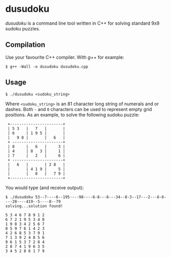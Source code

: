 dusudoku
========
_dusudoku_ is a command line tool written in C++ for solving standard 9x9 sudoku puzzles.

Compilation
-----------
Use your favourite C++ compiler. With _g++_ for example:

```
$ g++ -Wall -o dusudoku dusudoku.cpp
```

Usage
-----
```
$ ./dusudoku <sudoku_string>
```
Where `<sudoku_string>` is an 81 character long string of numerals and or dashes. Both `-` and `0` characters can be used to represent empty grid positions. As an example, to solve the following sudoku puzzle:

```
 +-----------------------+
 | 5 3   |   7   |       |
 | 6     | 1 9 5 |       |
 |   9 8 |       |   6   |
 + ----------------------+
 | 8     |   6   |     3 |
 | 4     | 8   3 |     1 |
 | 7     |   2   |     6 |
 + ----------------------+
 |   6   |       | 2 8   |
 |       | 4 1 9 |     5 |
 |       |   8   |   7 9 |
 +-----------------------+
```

You would type (and receive output):

```
$ ./dusudoku 53--7----6--195----98----6-8---6---34--8-3--17---2---6-6----28----419--5----8--79
solving...solution found!

5 3 4 6 7 8 9 1 2
6 7 2 1 9 5 3 4 8
1 9 8 3 4 2 5 6 7
8 5 9 7 6 1 4 2 3
4 2 6 8 5 3 7 9 1
7 1 3 9 2 4 8 5 6
9 6 1 5 3 7 2 8 4
2 8 7 4 1 9 6 3 5
3 4 5 2 8 6 1 7 9
```
